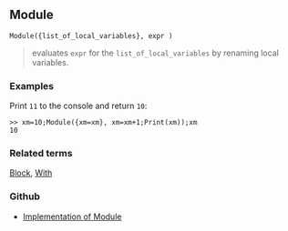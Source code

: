 ## Module

```
Module({list_of_local_variables}, expr )
```

> evaluates `expr` for the `list_of_local_variables` by renaming local variables.

### Examples

Print `11` to the console and return `10`:

```
>> xm=10;Module({xm=xm}, xm=xm+1;Print(xm));xm
10
```

### Related terms 
[Block](Block.md), [With](With.md) 
### Github
* [Implementation of Module](https://github.com/axkr/symja_android_library/blob/master/symja_android_library/matheclipse-core/src/main/java/org/matheclipse/core/builtin/Programming.java#L1338) 
